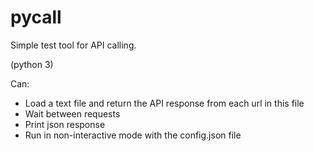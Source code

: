 # pycall
Simple test tool for API calling.

(python 3)

Can:
  - Load a text file and return the API response from each url in this file
  - Wait between requests
  - Print json response
  - Run in non-interactive mode with the config.json file

